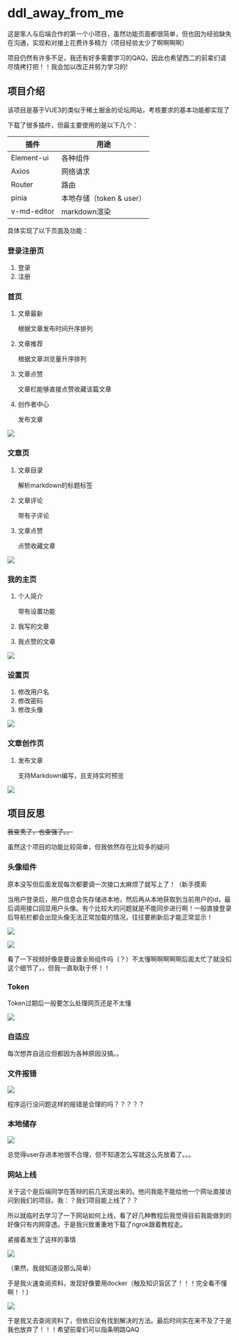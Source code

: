 # ddl_away_from_me
这是笨人与后端合作的第一个小项目，虽然功能页面都很简单，但也因为经验缺失在沟通，实现和对接上花费许多精力（项目经验太少了啊啊啊啊）

项目仍然有许多不足，我还有好多需要学习的QAQ，因此也希望西二的前辈们请尽情拷打把！！我会加以改正并努力学习的!

## 项目介绍

该项目是基于VUE3的类似于稀土掘金的论坛网站，考核要求的基本功能都实现了

下载了很多插件，但最主要使用的是以下几个：

| 插件        | 用途                     |
| ----------- | ------------------------ |
| Element-ui  | 各种组件                 |
| Axios       | 网络请求                 |
| Router      | 路由                     |
| pinia       | 本地存储（token & user） |
| v-md-editor | markdown渲染             |

具体实现了以下页面及功能：

### 登录注册页

1. 登录
2. 注册

### 首页

1. ⽂章最新

   根据文章发布时间升序排列

2. 文章推荐

   根据文章浏览量升序排列

3. 文章点赞

   文章栏能够直接点赞收藏该篇文章

4. 创作者中心

   发布文章

![](/work4/assets/1709827875757.png)

### 文章页

1. 文章目录

   解析markdown的标题标签

2. 文章评论

   带有子评论

3. 文章点赞

   点赞收藏文章

![](/work4/assets/1709827935707.png)

### 我的主页

1. 个人简介

   带有设置功能

2. 我写的⽂章

3. 我点赞的⽂章

![](/work4/assets/1709827967314.png)

### 设置页

1. 修改用户名
2. 修改密码
3. 修改头像

![](/work4/assets/1709827983207.png)

### 文章创作页

1. 发布文章

   支持Markdown编写，且支持实时预览

![](/work4/assets/1709828005819.png)



## 项目反思

~~我变秃了，也变强了。。~~

虽然这个项目的功能比较简单，但我依然存在比较多的疑问

### 头像组件

原本没写但后面发现每次都要调一次接口太麻烦了就写上了！（新手摸索

当用户登录后，用户信息会先存储进本地，然后再从本地获取到当前用户的id，最后调用接口回显用户头像。有个比较大的问题就是不能同步进行啊！一般直接登录后导航栏都会出现头像无法正常加载的情况，往往要刷新后才能正常显示！

![](/work4/assets/1709830460454.png)

![](/work4/assets/1709829811230.png)

看了一下视频好像是要设置全局组件吗（？）不太懂啊啊啊啊啊后面太忙了就没扣这个细节了，，但我一直耿耿于怀！！

### Token

Token过期后一般要怎么处理网页还是不太懂

![](/work4/assets/1709830433510.png)

### 自适应

每次想弄自适应但都因为各种原因没搞。。

### 文件报错

![](/work4/assets/1709830518276.png)

程序运行没问题这样的报错是合理的吗？？？？？

### 本地储存

![](/work4/assets/1709830593276.png)

总觉得user存进本地很不合理，但不知道怎么写就这么先放着了。。。

### 网站上线

关于这个是后端同学在答辩的前几天提出来的。他问我能不能给他一个网址直接访问到我们的项目。我：？我们项目能上线了？？

所以就临时去学习了一下网站如何上线，看了好几种教程后我觉得目前我能做到的好像只有内网穿透。于是我兴致重重地下载了ngrok跟着教程走。

紧接着发生了这样的事情

![](/work4/assets/1709831061241.png)

（果然，我就知道没那么简单）

于是我火速查阅资料，发现好像要用docker（触及知识盲区了！！！完全看不懂啊！！)

![](/work4/assets/1709831155462.png)

于是我又去查阅资料了，但依旧没有找到解决的方法。最后时间实在来不及了于是我也放弃了！！！希望前辈们可以指条明路QAQ